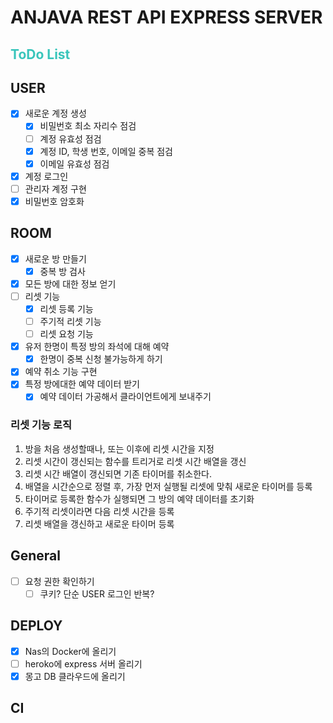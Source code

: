 # ANJAVA REST API EXPRESS SERVER

<h2 style="color:#39c5bb">ToDo List</h2>

## USER

- [x] 새로운 계정 생성
  - [x] 비밀번호 최소 자리수 점검
  - [ ] 계정 유효성 점검
  - [x] 계정 ID, 학생 번호, 이메일 중복 점검
  - [x] 이메일 유효성 점검
- [x] 계정 로그인
- [ ] 관리자 계정 구현
- [x] 비밀번호 암호화

## ROOM

- [x] 새로운 방 만들기
  - [x] 중복 방 검사
- [x] 모든 방에 대한 정보 얻기
- [ ] 리셋 기능
  - [x] 리셋 등록 기능
  - [ ] 주기적 리셋 기능
  - [ ] 리셋 요청 기능
- [x] 유저 한명이 특정 방의 좌석에 대해 예약
  - [x] 한명이 중복 신청 불가능하게 하기
- [x] 예약 취소 기능 구현
- [x] 특정 방에대한 예약 데이터 받기
  - [x] 예약 데이터 가공해서 클라이언트에게 보내주기

### 리셋 기능 로직

1. 방을 처음 생성할때나, 또는 이후에 리셋 시간을 지정
2. 리셋 시간이 갱신되는 함수를 트리거로 리셋 시간 배열을 갱신
3. 리셋 시간 배열이 갱신되면 기존 타이머를 취소한다.
4. 배열을 시간순으로 정렬 후, 가장 먼저 실행될 리셋에 맞춰 새로운 타이머를 등록
5. 타이머로 등록한 함수가 실행되면 그 방의 예약 데이터를 초기화
6. 주기적 리셋이라면 다음 리셋 시간을 등록
7. 리셋 배열을 갱신하고 새로운 타이머 등록

## General

- [ ] 요청 권한 확인하기
  - [ ] 쿠키? 단순 USER 로그인 반복?

## DEPLOY

- [x] Nas의 Docker에 올리기
- [ ] heroko에 express 서버 올리기
- [x] 몽고 DB 클라우드에 올리기

## CI
